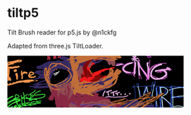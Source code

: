 # tiltp5
Tilt Brush reader for p5.js by @n1ckfg

Adapted from three.js TiltLoader.

<img src="./documentation/demo.png">